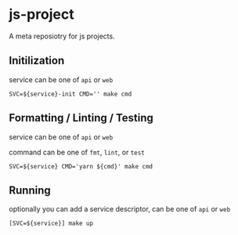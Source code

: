 # js-project

A meta reposiotry for js projects.

## Initilization

service can be one of `api` or `web`

```
SVC=${service}-init CMD='' make cmd
```
## Formatting / Linting / Testing

service can be one of `api` or `web`

command can be one of `fmt`, `lint`, or `test`

```
SVC=${service} CMD='yarn ${cmd}' make cmd
```

## Running

optionally you can add a service descriptor, can be one of `api` or `web`

```
[SVC=${service}] make up
```

